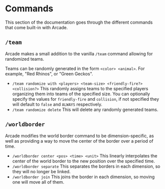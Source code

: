 # Commands

This section of the documentation goes through the different commands that come built-in with Arcade.

## `/team`

Arcade makes a small addition to the vanilla `/team` command allowing for randomized teams. 

Teams can be randomly generated in the form `<color> <animal>`. For example, "Red Rhinos", or "Green Geckos".

- `/team randomize with <players> <team-size> <friendly-fire?> <collision?>` This randomly assigns teams to the specified players organizing them into teams of the specified size. You can optionally specify the values for `friendly-fire` and `collision`, if not specified they will default to `false` and `ALWAYS` respectively.
- `/team randomize delete` This will delete any randomly generated teams.

## `/worldborder`

Arcade modifies the world border command to be dimension-specific, as well as providing a way to move the center of the border over a period of time.

- `/worldborder center <pos> <time> <unit>` This linearly interpolates the center of the world border to the new position over the specified time.
- `/worldborder separate` This separates the borders in each dimension, so they will no longer be linked.
- `/worldborder join` This joins the border in each dimension, so moving one will move all of them.
